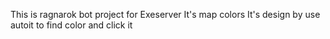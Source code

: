 This is ragnarok bot project for Exeserver 
It's map colors
It's design by use autoit to find color and click it